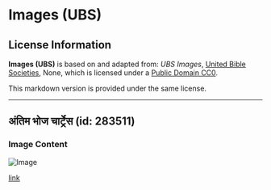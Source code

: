 # Images (UBS)

## License Information

**Images (UBS)** is based on and adapted from: _UBS Images_, [United Bible Societies](https://unitedbiblesocieties.org/), None, which is licensed under a [Public Domain CC0](https://creativecommons.org/public-domain/cc0/).

This markdown version is provided under the same license.



--------------------------------

## अंतिम भोज चार्ट्रेस (id: 283511)

### Image Content

![Image](https://cdn.aquifer.bible/aquifer-content/resources/Media/WEB-0578_last_supper_chartres.jpg)

[link](https://cdn.aquifer.bible/aquifer-content/resources/Media/WEB-0578_last_supper_chartres.jpg)


